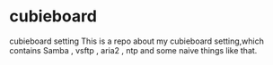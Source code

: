 cubieboard
==========

cubieboard setting
This is a repo about my cubieboard setting,which contains
Samba , vsftp , aria2 , ntp and some naive things like that.
